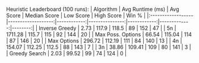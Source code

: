 Heuristic Leaderboard (100 runs):
| Algorithm         |   Avg Runtime (ms) |   Avg Score |   Median Score |   Low Score |   High Score |   Win % |
|:------------------|-------------------:|------------:|---------------:|------------:|-------------:|--------:|
| Inverse Greedy    |               2.73 |      117.9  |          118.5 |          89 |          152 |      47 |
| 5n                |            1711.28 |      115.7  |          115   |          92 |          144 |      20 |
| Max Poss. Options |              66.54 |      115.04 |          114   |          87 |          146 |      20 |
| Max Options       |             296.72 |      112.19 |          111   |          84 |          140 |      13 |
| 4n                |             154.07 |      112.25 |          112.5 |          88 |          143 |       7 |
| 3n                |              38.86 |      109.41 |          109   |          80 |          141 |       3 |
| Greedy Search     |               2.03 |       99.52 |           99   |          74 |          124 |       0 |
